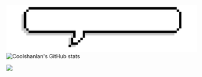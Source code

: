 ![](https://github.com/Coolshanlan/Coolshanlan/blob/main/Image/Introduction.gif?raw=true)
![Coolshanlan's GitHub stats](https://github-readme-stats.vercel.app/api?username=Coolshanlan&theme=vue&show_icons=true)

![](https://github-profile-summary-cards.vercel.app/api/cards/profile-details?username=Coolshanlan&theme=vue)